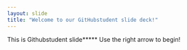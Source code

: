 ```yaml
---
layout: slide
title: "Welcome to our GitHubstudent slide deck!"
---
```

This is Githubstudent slide*****
Use the right arrow to begin!
